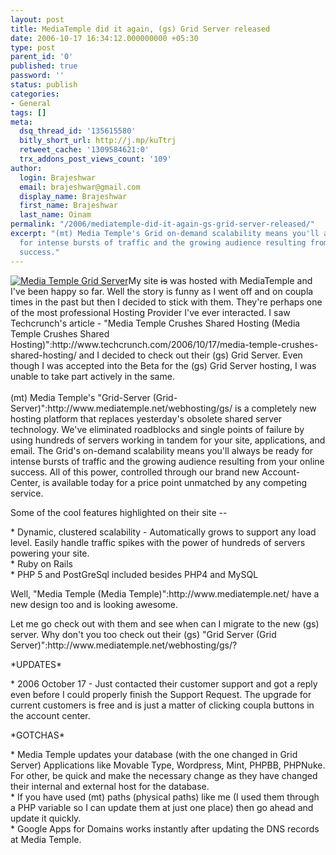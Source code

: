```yaml
---
layout: post
title: MediaTemple did it again, (gs) Grid Server released
date: 2006-10-17 16:34:12.000000000 +05:30
type: post
parent_id: '0'
published: true
password: ''
status: publish
categories:
- General
tags: []
meta:
  dsq_thread_id: '135615580'
  bitly_short_url: http://j.mp/kuTtrj
  retweet_cache: '1309584621:0'
  trx_addons_post_views_count: '109'
author:
  login: Brajeshwar
  email: brajeshwar@gmail.com
  display_name: Brajeshwar
  first_name: Brajeshwar
  last_name: Oinam
permalink: "/2006/mediatemple-did-it-again-gs-grid-server-released/"
excerpt: "(mt) Media Temple's Grid on-demand scalability means you'll always be ready
  for intense bursts of traffic and the growing audience resulting from your online
  success."
---
```

<p><a href="http://www.mediatemple.net/"><img src="{{ site.baseurl }}/assets/2006/10/mt-gs.jpg" alt="Media Temple Grid Server" /></a>My site <del datetime="2007-12-09T08:29:41+00:00">is</del> was hosted with MediaTemple and I've been happy so far. Well the story is funny as I went off and on coupla times in the past but then I decided to stick with them. They're perhaps one of the most professional Hosting Provider I've ever interacted. I saw Techcrunch's article - "Media Temple Crushes Shared Hosting (Media Temple Crushes Shared Hosting)":http://www.techcrunch.com/2006/10/17/media-temple-crushes-shared-hosting/ and I decided to check out their (gs) Grid Server. Even though I was accepted into the Beta for the (gs) Grid Server hosting, I was unable to take part actively in the same.<br />
<!--more--><br />
(mt) Media Temple's "Grid-Server (Grid-Server)":http://www.mediatemple.net/webhosting/gs/ is a completely new hosting platform that replaces yesterday's obsolete shared server technology. We've eliminated roadblocks and single points of failure by using hundreds of servers working in tandem for your site, applications, and email. The Grid's on-demand scalability means you'll always be ready for intense bursts of traffic and the growing audience resulting from your online success. All of this power, controlled through our brand new Account-Center, is available today for a price point unmatched by any competing service.</p>
<p>Some of the cool features highlighted on their site --</p>
<p>* Dynamic, clustered scalability - Automatically grows to support any load level. Easily handle traffic spikes with the power of hundreds of servers powering your site.<br />
* Ruby on Rails<br />
* PHP 5 and PostGreSql included besides PHP4 and MySQL</p>
<p>Well, "Media Temple (Media Temple)":http://www.mediatemple.net/ have a new design too and is looking awesome.</p>
<p>Let me go check out with them and see when can I migrate to the new (gs) server. Why don't you too check out their (gs) "Grid Server (Grid Server)":http://www.mediatemple.net/webhosting/gs/?</p>
<p>*UPDATES*</p>
<p>* 2006 October 17 - Just contacted their customer support and got a reply even before I could properly finish the Support Request. The upgrade for current customers is free and is just a matter of clicking coupla buttons in the account center.</p>
<p>*GOTCHAS*</p>
<p>* Media Temple updates your database (with the one changed in Grid Server) Applications like Movable Type, Wordpress, Mint, PHPBB, PHPNuke. For other, be quick and make the necessary change as they have changed their internal and external host for the database.<br />
* If you have used (mt) paths (physical paths) like me (I used them through a PHP variable so I can update them at just one place) then go ahead and update it quickly.<br />
* Google Apps for Domains works instantly after updating the DNS records at Media Temple.</p>
